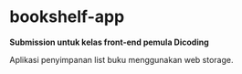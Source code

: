 # bookshelf-app
**Submission untuk kelas front-end pemula Dicoding**  

Aplikasi penyimpanan list buku menggunakan web storage.
